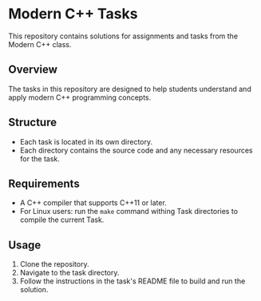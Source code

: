 ﻿# Modern C++ Tasks

This repository contains solutions for assignments and tasks from the Modern C++ class.

## Overview

The tasks in this repository are designed to help students understand and apply modern C++ programming concepts.

## Structure

- Each task is located in its own directory.
- Each directory contains the source code and any necessary resources for the task.

## Requirements

- A C++ compiler that supports C++11 or later.
- For Linux users: run the `make` command withing Task directories to compile the current Task.

## Usage

1. Clone the repository.
2. Navigate to the task directory.
3. Follow the instructions in the task's README file to build and run the solution.
